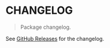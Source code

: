 # CHANGELOG

> Package changelog.

See [GitHub Releases](https://github.com/stdlib-js/utils-bifurcate-own/releases) for the changelog.